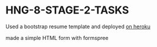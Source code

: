 # HNG-8-STAGE-2-TASKS

Used a bootstrap resume template and deployed [on heroku](https://hng-stage-two.herokuapp.com/)

made a simple HTML form with formspree

